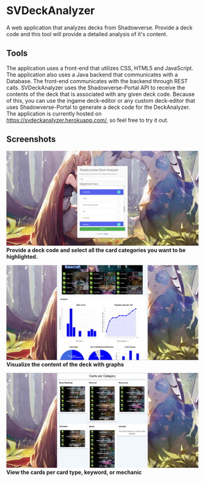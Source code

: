 # SVDeckAnalyzer
A web application that analyzes decks from Shadowverse. Provide a deck code and this tool will provide a detailed analysis of it's content.

## Tools
The application uses a front-end that utilizes CSS, HTML5 and JavaScript. The application also uses a Java backend that communicates with
a Database. The front-end communicates with the backend through REST calls. SVDeckAnalyzer uses the Shadowverse-Portal API to receive the
contents of the deck that is associated with any given deck code. Because of this, you can use the ingame deck-editor or any custom
deck-editor that uses Shadowverse-Portal to generate a deck code for the DeckAnalyzer. The application is currently hosted on 
https://svdeckanalyzer.herokuapp.com/, so feel free to try it out.

## Screenshots
![alt text](https://raw.githubusercontent.com/luccahuijgens/ShadowverseDeckAnalyzer/master/index.png)
**Provide a deck code and select all the card categories you want to be highlighted.**

![alt text](https://raw.githubusercontent.com/luccahuijgens/ShadowverseDeckAnalyzer/master/graphs.png)
**Visualize the content of the deck with graphs**

![alt text](https://raw.githubusercontent.com/luccahuijgens/ShadowverseDeckAnalyzer/master/categories.png)
**View the cards per card type, keyword, or mechanic**

